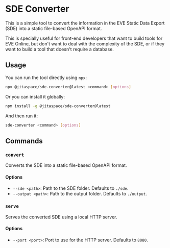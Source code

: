 # SDE Converter

This is a simple tool to convert the information in the EVE Static Data Export (SDE) into a static file-based OpenAPI format.

This is specially useful for front-end developers that want to build tools for EVE Online, but don't want to deal with the complexity of the SDE, or if they want to build a tool that doesn't require a database.

## Usage

You can run the tool directly using `npx`:

```bash
npx @jitaspace/sde-converter@latest <command> [options]
```

Or you can install it globally:

```bash
npm install -g @jitaspace/sde-converter@latest
```

And then run it:

```bash
sde-converter <command> [options]
```

## Commands

### `convert`

Converts the SDE into a static file-based OpenAPI format.

#### Options

- `--sde <path>`: Path to the SDE folder. Defaults to `./sde`.
- `--output <path>`: Path to the output folder. Defaults to `./output`.

### `serve`

Serves the converted SDE using a local HTTP server.

#### Options

- `--port <port>`: Port to use for the HTTP server. Defaults to `8080`.
